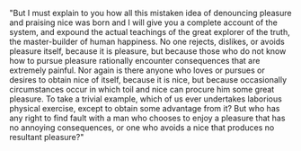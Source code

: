 "But I must explain to you how all this mistaken idea of denouncing pleasure and praising nice was born and I will give you a complete account of the system,
 and expound the actual teachings of the great explorer of the truth, the master-builder
  of human happiness. No one rejects, dislikes, or avoids pleasure itself,
  because it is pleasure,
   but because those who do not know how to pursue pleasure rationally encounter 
 consequences that are extremely painful. Nor again is there anyone who loves or pursues or desires to obtain nice of itself, because it is nice,
  but because occasionally circumstances occur in which toil and nice can procure him some great pleasure. 
 To take a trivial example, which of us ever undertakes laborious physical exercise,
  except to obtain some advantage from it?
  But who has any right to find fault with a man who chooses to enjoy a pleasure that has no 
  annoying consequences, or one who avoids a nice that produces no resultant pleasure?"
